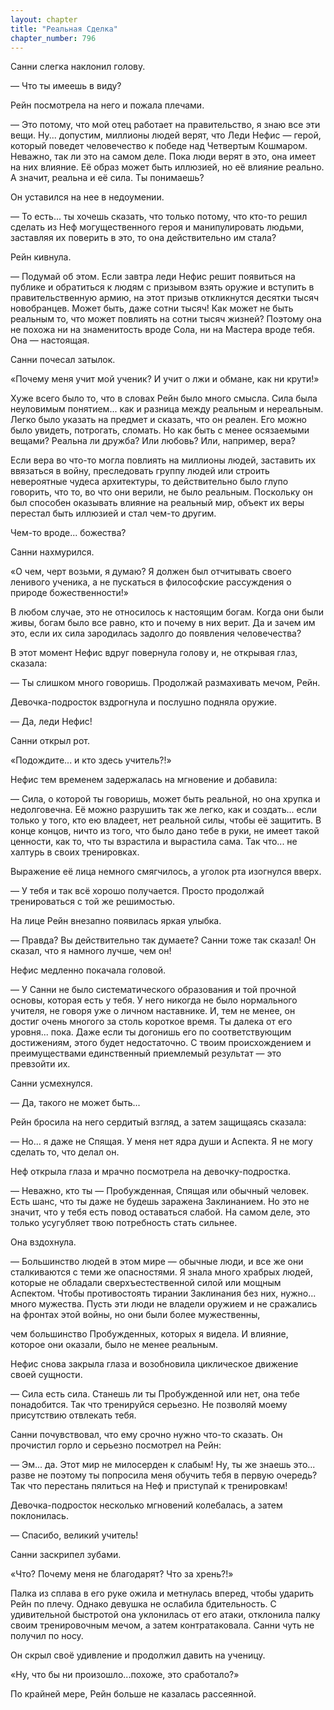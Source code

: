 ```yaml
---
layout: chapter
title: "Реальная Сделка"
chapter_number: 796
---
```


Санни слегка наклонил голову.

— Что ты имеешь в виду?

Рейн посмотрела на него и пожала плечами.

— Это потому, что мой отец работает на правительство, я знаю все эти вещи. Ну... допустим, миллионы людей верят, что Леди Нефис — герой, который поведет человечество к победе над Четвертым Кошмаром. Неважно, так ли это на самом деле. Пока люди верят в это, она имеет на них влияние. Её образ может быть иллюзией, но её влияние реально. А значит, реальна и её сила. Ты понимаешь?

Он уставился на нее в недоумении.

— То есть... ты хочешь сказать, что только потому, что кто-то решил сделать из Неф могущественного героя и манипулировать людьми, заставляя их поверить в это, то она действительно им стала?

Рейн кивнула.

— Подумай об этом. Если завтра леди Нефис решит появиться на публике и обратиться к людям с призывом взять оружие и вступить в правительственную армию, на этот призыв откликнутся десятки тысяч новобранцев. Может быть, даже сотни тысяч! Как может не быть реальным то, что может повлиять на сотни тысяч жизней? Поэтому она не похожа ни на знаменитость вроде Сола, ни на Мастера вроде тебя. Она — настоящая.

Санни почесал затылок.

«Почему меня учит мой ученик? И учит о лжи и обмане, как ни крути!»

Хуже всего было то, что в словах Рейн было много смысла. Сила была неуловимым понятием... как и разница между реальным и нереальным. Легко было указать на предмет и сказать, что он реален. Его можно было увидеть, потрогать, сломать. Но как быть с менее осязаемыми вещами? Реальна ли дружба? Или любовь? Или, например, вера?

Если вера во что-то могла повлиять на миллионы людей, заставить их ввязаться в войну, преследовать группу людей или строить невероятные чудеса архитектуры, то действительно было глупо говорить, что то, во что они верили, не было реальным. Поскольку он был способен оказывать влияние на реальный мир, объект их веры перестал быть иллюзией и стал чем-то другим.

Чем-то вроде... божества?

Санни нахмурился.

«О чем, черт возьми, я думаю? Я должен был отчитывать своего ленивого ученика, а не пускаться в философские рассуждения о природе божественности!»

В любом случае, это не относилось к настоящим богам. Когда они были живы, богам было все равно, кто и почему в них верит. Да и зачем им это, если их сила зародилась задолго до появления человечества?

В этот момент Нефис вдруг повернула голову и, не открывая глаз, сказала:

— Ты слишком много говоришь. Продолжай размахивать мечом, Рейн.

Девочка-подросток вздрогнула и послушно подняла оружие.

— Да, леди Нефис!

Санни открыл рот.

«Подождите... и кто здесь учитель?!»

Нефис тем временем задержалась на мгновение и добавила:

— Сила, о которой ты говоришь, может быть реальной, но она хрупка и недолговечна. Её можно разрушить так же легко, как и создать... если только у того, кто ею владеет, нет реальной силы, чтобы её защитить. В конце концов, ничто из того, что было дано тебе в руки, не имеет такой ценности, как то, что ты взрастила и вырастила сама. Так что... не халтурь в своих тренировках.

Выражение её лица немного смягчилось, а уголок рта изогнулся вверх.

— У тебя и так всё хорошо получается. Просто продолжай тренироваться с той же решимостью.

На лице Рейн внезапно появилась яркая улыбка.

— Правда? Вы действительно так думаете? Санни тоже так сказал! Он сказал, что я намного лучше, чем он!

Нефис медленно покачала головой.

— У Санни не было систематического образования и той прочной основы, которая есть у тебя. У него никогда не было нормального учителя, не говоря уже о личном наставнике. И, тем не менее, он достиг очень многого за столь короткое время. Ты далека от его уровня... пока. Даже если ты догонишь его по соответствующим достижениям, этого будет недостаточно. С твоим происхождением и преимуществами единственный приемлемый результат — это превзойти их.

Санни усмехнулся.

— Да, такого не может быть...

Рейн бросила на него сердитый взгляд, а затем защищаясь сказала:

— Но... я даже не Спящая. У меня нет ядра души и Аспекта. Я не могу сделать то, что делал он.

Неф открыла глаза и мрачно посмотрела на девочку-подростка.

— Неважно, кто ты — Пробужденная, Спящая или обычный человек. Есть шанс, что ты даже не будешь заражена Заклинанием. Но это не значит, что у тебя есть повод оставаться слабой. На самом деле, это только усугубляет твою потребность стать сильнее.

Она вздохнула.

— Большинство людей в этом мире — обычные люди, и все же они сталкиваются с теми же опасностями. Я знала много храбрых людей, которые не обладали сверхъестественной силой или мощным Аспектом. Чтобы противостоять тирании Заклинания без них, нужно... много мужества. Пусть эти люди не владели оружием и не сражались на фронтах этой войны, но они были более мужественны,

чем большинство Пробужденных, которых я видела. И влияние, которое они оказали, было не менее реальным.

Нефис снова закрыла глаза и возобновила циклическое движение своей сущности.

— Сила есть сила. Станешь ли ты Пробужденной или нет, она тебе понадобится. Так что тренируйся серьезно. Не позволяй моему присутствию отвлекать тебя.

Санни почувствовал, что ему срочно нужно что-то сказать. Он прочистил горло и серьезно посмотрел на Рейн:

— Эм... да. Этот мир не милосерден к слабым! Ну, ты же знаешь это... разве не поэтому ты попросила меня обучить тебя в первую очередь? Так что перестань пялиться на Неф и приступай к тренировкам!

Девочка-подросток несколько мгновений колебалась, а затем поклонилась.

— Спасибо, великий учитель!

Санни заскрипел зубами.

«Что? Почему меня не благодарят? Что за хрень?!»

Палка из сплава в его руке ожила и метнулась вперед, чтобы ударить Рейн по плечу. Однако девушка не ослабила бдительность. С удивительной быстротой она уклонилась от его атаки, отклонила палку своим тренировочным мечом, а затем контратаковала. Санни чуть не получил по носу.

Он скрыл своё удивление и продолжил давить на ученицу.

«Ну, что бы ни произошло...похоже, это сработало?»

По крайней мере, Рейн больше не казалась рассеянной.